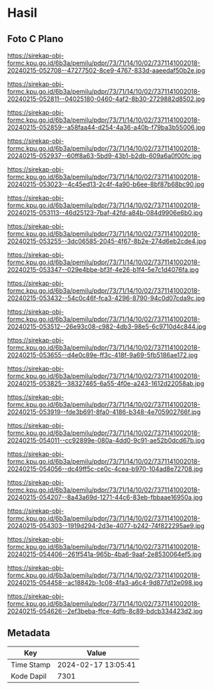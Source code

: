 # Hasil

## Foto C Plano

https://sirekap-obj-formc.kpu.go.id/6b3a/pemilu/pdpr/73/71/14/10/02/7371141002018-20240215-052708--47277502-8ce9-4767-833d-aaeedaf50b2e.jpg

https://sirekap-obj-formc.kpu.go.id/6b3a/pemilu/pdpr/73/71/14/10/02/7371141002018-20240215-052811--04025180-0460-4af2-8b30-2729882d8502.jpg

https://sirekap-obj-formc.kpu.go.id/6b3a/pemilu/pdpr/73/71/14/10/02/7371141002018-20240215-052859--a58faa44-d254-4a36-a40b-f79ba3b55006.jpg

https://sirekap-obj-formc.kpu.go.id/6b3a/pemilu/pdpr/73/71/14/10/02/7371141002018-20240215-052937--60ff8a63-5bd9-43b1-b2db-609a6a0f00fc.jpg

https://sirekap-obj-formc.kpu.go.id/6b3a/pemilu/pdpr/73/71/14/10/02/7371141002018-20240215-053023--4c45ed13-2c4f-4a90-b6ee-8bf87b68bc90.jpg

https://sirekap-obj-formc.kpu.go.id/6b3a/pemilu/pdpr/73/71/14/10/02/7371141002018-20240215-053113--46d25123-7baf-42fd-a84b-084d9906e6b0.jpg

https://sirekap-obj-formc.kpu.go.id/6b3a/pemilu/pdpr/73/71/14/10/02/7371141002018-20240215-053255--3dc06585-2045-4f67-8b2e-274d6eb2cde4.jpg

https://sirekap-obj-formc.kpu.go.id/6b3a/pemilu/pdpr/73/71/14/10/02/7371141002018-20240215-053347--029e4bbe-bf3f-4e26-b1f4-5e7c1d4076fa.jpg

https://sirekap-obj-formc.kpu.go.id/6b3a/pemilu/pdpr/73/71/14/10/02/7371141002018-20240215-053432--54c0c46f-fca3-4296-8790-94c0d07cda9c.jpg

https://sirekap-obj-formc.kpu.go.id/6b3a/pemilu/pdpr/73/71/14/10/02/7371141002018-20240215-053512--26e93c08-c982-4db3-98e5-6c9710d4c844.jpg

https://sirekap-obj-formc.kpu.go.id/6b3a/pemilu/pdpr/73/71/14/10/02/7371141002018-20240215-053655--d4e0c89e-ff3c-418f-9a69-5fb5186ae172.jpg

https://sirekap-obj-formc.kpu.go.id/6b3a/pemilu/pdpr/73/71/14/10/02/7371141002018-20240215-053825--38327465-6a55-4f0e-a243-1612d22058ab.jpg

https://sirekap-obj-formc.kpu.go.id/6b3a/pemilu/pdpr/73/71/14/10/02/7371141002018-20240215-053919--fde3b691-8fa0-4186-b348-4e705902766f.jpg

https://sirekap-obj-formc.kpu.go.id/6b3a/pemilu/pdpr/73/71/14/10/02/7371141002018-20240215-054011--cc92899e-080a-4dd0-9c91-ae52b0dcd67b.jpg

https://sirekap-obj-formc.kpu.go.id/6b3a/pemilu/pdpr/73/71/14/10/02/7371141002018-20240215-054056--dc49ff5c-ce0c-4cea-b970-104ad8e72708.jpg

https://sirekap-obj-formc.kpu.go.id/6b3a/pemilu/pdpr/73/71/14/10/02/7371141002018-20240215-054207--8a43a69d-1271-44c6-83eb-fbbaae16950a.jpg

https://sirekap-obj-formc.kpu.go.id/6b3a/pemilu/pdpr/73/71/14/10/02/7371141002018-20240215-054303--1919d294-2d3e-4077-b242-74f822295ae9.jpg

https://sirekap-obj-formc.kpu.go.id/6b3a/pemilu/pdpr/73/71/14/10/02/7371141002018-20240215-054406--261f541a-965b-4ba6-9aaf-2e8530064ef5.jpg

https://sirekap-obj-formc.kpu.go.id/6b3a/pemilu/pdpr/73/71/14/10/02/7371141002018-20240215-054458--ac18842b-1c08-4fa3-a6c4-9d877d12e098.jpg

https://sirekap-obj-formc.kpu.go.id/6b3a/pemilu/pdpr/73/71/14/10/02/7371141002018-20240215-054626--2ef3beba-ffce-4dfb-8c89-bdcb334423d2.jpg


## Metadata

| Key        | Value               |
| ---------- | ------------------- |
| Time Stamp | 2024-02-17 13:05:41 |
| Kode Dapil | 7301                |



